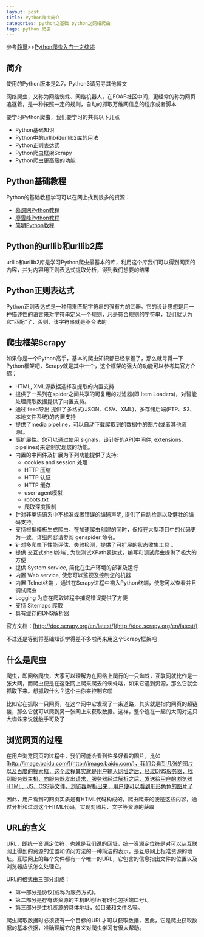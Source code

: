 ```yaml
---
layout: post
title: Python爬虫简介
categories: python之基础 python之网络爬虫
tags: python 爬虫
---
```


参考[静觅](http://cuiqingcai.com/)>>[Python爬虫入门一之综述](http://cuiqingcai.com/1052.html)

## 简介

使用的Python版本是2.7，Python3请另寻其他博文

网络爬虫，又称为网络蜘蛛、网络机器人，在FOAF社区中间，更经常的称为网页追逐着，是一种按照一定的规则，自动的抓取万维网信息的程序或者脚本

要学习Python爬虫，我们要学习的共有以下几点

* Python基础知识
* Python中的urllib和urllib2库的用法
* Python正则表达式
* Python爬虫框架Scrapy
* Python爬虫更高级的功能

## Python基础教程

Python的基础教程学习可以在网上找到很多的资源：

* [慕课网Python教程](http://www.imooc.com/view/177)
* [廖雪峰Python教程](http://www.liaoxuefeng.com/wiki/001374738125095c955c1e6d8bb493182103fac9270762a000)
* [简明Python教程](http://woodpecker.org.cn/abyteofpython_cn/chinese/pr01.html#s01)

## Python的urllib和urllib2库

urllib和urllib2库是学习Python爬虫最基本的库，利用这个库我们可以得到网页的内容，并对内容用正则表达式提取分析，得到我们想要的结果

## Python正则表达式

Python正则表达式是一种用来匹配字符串的强有力的武器。它的设计思想是用一种描述性的语言来对字符串定义一个规则，凡是符合规则的字符串，我们就认为它“匹配”了，否则，该字符串就是不合法的

## 爬虫框架Scrapy

如果你是一个Python高手，基本的爬虫知识都已经掌握了，那么就寻觅一下Python框架吧，Scrapy就是其中一个，这个框架的强大的功能可以参考其官方介绍：

* HTML, XML源数据选择及提取的内置支持
* 提供了一系列在spider之间共享的可复用的过滤器(即 Item Loaders)，对智能处理爬取数据提供了内置支持。
* 通过 feed导出 提供了多格式(JSON、CSV、XML)，多存储后端(FTP、S3、本地文件系统)的内置支持
* 提供了media pipeline，可以自动下载爬取到的数据中的图片(或者其他资源)。
* 高扩展性。您可以通过使用 signals，设计好的API(中间件, extensions, pipelines)来定制实现您的功能。
* 内置的中间件及扩展为下列功能提供了支持:
	* cookies and session 处理
	* HTTP 压缩
	* HTTP 认证
	* HTTP 缓存
	* user-agent模拟
	* robots.txt
	* 爬取深度限制
* 针对非英语语系中不标准或者错误的编码声明, 提供了自动检测以及健壮的编码支持。
* 支持根据模板生成爬虫。在加速爬虫创建的同时，保持在大型项目中的代码更为一致。详细内容请参阅 genspider 命令。
* 针对多爬虫下性能评估、失败检测，提供了可扩展的状态收集工具 。
* 提供 交互式shell终端 , 为您测试XPath表达式，编写和调试爬虫提供了极大的方便
* 提供 System service, 简化在生产环境的部署及运行
* 内置 Web service, 使您可以监视及控制您的机器
* 内置 Telnet终端 ，通过在Scrapy进程中钩入Python终端，使您可以查看并且调试爬虫
* Logging 为您在爬取过程中捕捉错误提供了方便
* 支持 Sitemaps 爬取
* 具有缓存的DNS解析器

官方文档：[http://doc.scrapy.org/en/latest/](http://doc.scrapy.org/en/latest/)

不过还是等到将基础知识学得差不多啦再来用这个Scrapy框架吧

## 什么是爬虫

爬虫，即网络爬虫，大家可以理解为在网络上爬行的一只蜘蛛，互联网就比作是一张大网，而爬虫便是在这张网上爬来爬去的蜘蛛咯，如果它遇到资源，那么它就会抓取下来。想抓取什么？这个由你来控制它喽

比如它在抓取一只网页，在这个网中它发现了一条道路，其实就是指向网页的超链接，那么它就可以爬到另一张网上来获取数据。这样，整个连在一起的大网对这只大蜘蛛来说就触手可及了

## 浏览网页的过程

在用户浏览网页的过程中，我们可能会看到许多好看的图片，比如[http://image.baidu.com/](http://image.baidu.com/)，我们会看到几张的图片以及百度的搜索框，这个过程其实就是用户输入网址之后，经过DNS服务器，找到服务器主机，向服务器发出请求，服务器经过解析之后，发送给用户的浏览器HTML、JS、CSS等文件，浏览器解析出来，用户便可以看到形形色色的图片了

因此，用户看到的网页实质是有HTML代码构成的，爬虫爬来的便是这些内容，通过分析和过滤这个HTML代码，实现对图片、文字等资源的获取

## URL的含义

URL，即统一资源定位符，也就是我们说的网址，统一资源定位符是对可以从互联网上得到的资源的位置和访问方法的一种简洁的表示，是互联网上标准资源的地址。互联网上的每个文件都有一个唯一的URL，它包含的信息指出文件的位置以及浏览器应该怎么处理它。

URL的格式由三部分组成：

* 第一部分是协议(或称为服务方式)。
* 第二部分是存有该资源的主机IP地址(有时也包括端口号)。
* 第三部分是主机资源的具体地址，如目录和文件名等。

爬虫爬取数据时必须要有一个目标的URL才可以获取数据，因此，它是爬虫获取数据的基本依据，准确理解它的含义对爬虫学习有很大帮助。
